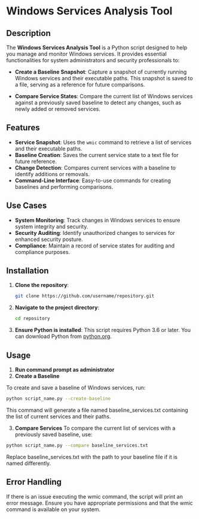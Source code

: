 # Windows Services Analysis Tool

## Description

The **Windows Services Analysis Tool** is a Python script designed to help you manage and monitor Windows services. It provides essential functionalities for system administrators and security professionals to:

- **Create a Baseline Snapshot**: Capture a snapshot of currently running Windows services and their executable paths. This snapshot is saved to a file, serving as a reference for future comparisons.
  
- **Compare Service States**: Compare the current list of Windows services against a previously saved baseline to detect any changes, such as newly added or removed services.

## Features

- **Service Snapshot**: Uses the `wmic` command to retrieve a list of services and their executable paths.
- **Baseline Creation**: Saves the current service state to a text file for future reference.
- **Change Detection**: Compares current services with a baseline to identify additions or removals.
- **Command-Line Interface**: Easy-to-use commands for creating baselines and performing comparisons.

## Use Cases

- **System Monitoring**: Track changes in Windows services to ensure system integrity and security.
- **Security Auditing**: Identify unauthorized changes to services for enhanced security posture.
- **Compliance**: Maintain a record of service states for auditing and compliance purposes.

## Installation
1. **Clone the repository**:

    ```bash
    git clone https://github.com/username/repository.git
    ```

2. **Navigate to the project directory**:

    ```bash
    cd repository
    ```

3. **Ensure Python is installed**: This script requires Python 3.6 or later. You can download Python from [python.org](https://www.python.org/downloads/).

## Usage
1. **Run command prompt as administrator**
2. **Create a Baseline**

To create and save a baseline of Windows services, run:

```bash
python script_name.py --create-baseline
```
This command will generate a file named baseline_services.txt containing the list of current services and their paths.

3. **Compare Services**
To compare the current list of services with a previously saved baseline, use:

```bash
python script_name.py --compare baseline_services.txt
```
Replace baseline_services.txt with the path to your baseline file if it is named differently.

## Error Handling
If there is an issue executing the wmic command, the script will print an error message. Ensure you have appropriate permissions and that the wmic command is available on your system.

